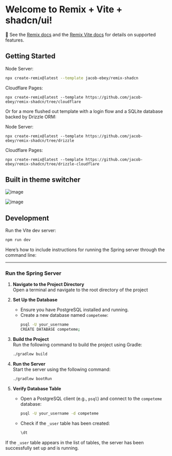 # Welcome to Remix + Vite + shadcn/ui!

📖 See the [Remix docs](https://remix.run/docs) and the [Remix Vite docs](https://remix.run/docs/en/main/future/vite) for
details on supported features.

## Getting Started

Node Server:

```sh
npx create-remix@latest --template jacob-ebey/remix-shadcn
```

Cloudflare Pages:

```shellscript
npx create-remix@latest --template https://github.com/jacob-ebey/remix-shadcn/tree/cloudflare
```

Or for a more flushed out template with a login flow and a SQLite database backed by Drizzle ORM:

Node Server:

```shellscript
npx create-remix@latest --template https://github.com/jacob-ebey/remix-shadcn/tree/drizzle
```

Cloudflare Pages:

```shellscript
npx create-remix@latest --template https://github.com/jacob-ebey/remix-shadcn/tree/drizzle-cloudflare
```

## Built in theme switcher

![image](https://github.com/jacob-ebey/remix-shadcn/assets/12063586/c6ed812c-764f-46b7-af30-26284f55535c)

![image](https://github.com/jacob-ebey/remix-shadcn/assets/12063586/4e378230-3b4b-4b78-8af4-096b30aacf79)

## Development

Run the Vite dev server:

```sh
npm run dev
```

Here’s how to include instructions for running the Spring server through the command line:

---

### Run the Spring Server

1. **Navigate to the Project Directory**  
   Open a terminal and navigate to the root directory of the project

2. **Set Up the Database**
    - Ensure you have PostgreSQL installed and running.
    - Create a new database named `competeme`:
      ```bash
      psql -U your_username
      CREATE DATABASE competeme;

3. **Build the Project**  
   Run the following command to build the project using Gradle:
   ```bash
   ./gradlew build
   ```

4. **Run the Server**  
   Start the server using the following command:
   ```bash
   ./gradlew bootRun
   ```

5. **Verify Database Table**
    - Open a PostgreSQL client (e.g., `psql`) and connect to the `competeme` database:
      ```bash
      psql -U your_username -d competeme
      ```
    - Check if the `_user` table has been created:
      ```sql
      \dt
      ```

If the `_user` table appears in the list of tables, the server has been successfully set up and is running.
